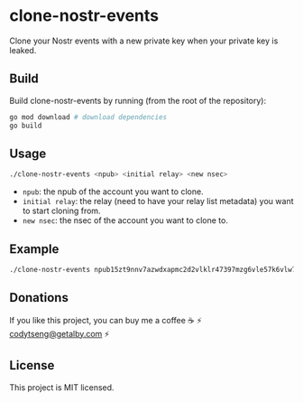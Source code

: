 # clone-nostr-events

Clone your Nostr events with a new private key when your private key is leaked.

## Build

Build clone-nostr-events by running (from the root of the repository):

```bash
go mod download # download dependencies
go build
```

## Usage

```bash
./clone-nostr-events <npub> <initial relay> <new nsec>
```

- `npub`: the npub of the account you want to clone.
- `initial relay`: the relay (need to have your relay list metadata) you want to start cloning from.
- `new nsec`: the nsec of the account you want to clone to.

## Example

```bash
./clone-nostr-events npub15zt9nnv7azwdxapmc2d2vlklr47397mzg6vle57k6vlw7fgtq8ns8yprpd wss://nostr-relay.app nsec192kvunzhmtl2rfrzg3736lmedhcxjv8ar4d0tnqs0lgafrf9z2ns6lt98t
```

## Donations

If you like this project, you can buy me a coffee ☕️ ⚡ codytseng@getalby.com ⚡

## License

This project is MIT licensed.